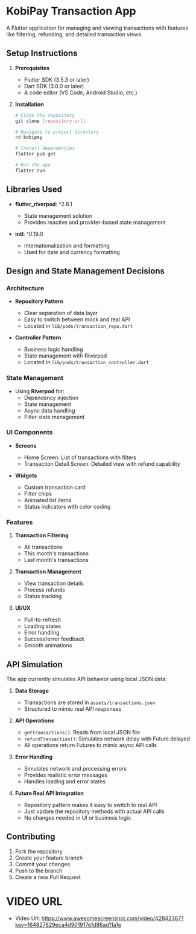 # KobiPay Transaction App

A Flutter application for managing and viewing transactions with features like filtering, refunding, and detailed transaction views.

## Setup Instructions

1. **Prerequisites**

    - Flutter SDK (3.5.3 or later)
    - Dart SDK (3.0.0 or later)
    - A code editor (VS Code, Android Studio, etc.)

2. **Installation**

    ```bash
    # Clone the repository
    git clone [repository-url]

    # Navigate to project directory
    cd kobipay

    # Install dependencies
    flutter pub get

    # Run the app
    flutter run
    ```

## Libraries Used

-   **flutter_riverpod**: ^2.6.1

    -   State management solution
    -   Provides reactive and provider-based state management

-   **intl**: ^0.19.0
    -   Internationalization and formatting
    -   Used for date and currency formatting

## Design and State Management Decisions

### Architecture

-   **Repository Pattern**

    -   Clear separation of data layer
    -   Easy to switch between mock and real API
    -   Located in `lib/pods/transaction_repo.dart`

-   **Controller Pattern**
    -   Business logic handling
    -   State management with Riverpod
    -   Located in `lib/pods/transaction_controller.dart`

### State Management

-   Using **Riverpod** for:
    -   Dependency injection
    -   State management
    -   Async data handling
    -   Filter state management

### UI Components

-   **Screens**

    -   Home Screen: List of transactions with filters
    -   Transaction Detail Screen: Detailed view with refund capability

-   **Widgets**
    -   Custom transaction card
    -   Filter chips
    -   Animated list items
    -   Status indicators with color coding

### Features

1. **Transaction Filtering**

    - All transactions
    - This month's transactions
    - Last month's transactions

2. **Transaction Management**

    - View transaction details
    - Process refunds
    - Status tracking

3. **UI/UX**
    - Pull-to-refresh
    - Loading states
    - Error handling
    - Success/error feedback
    - Smooth animations

## API Simulation

The app currently simulates API behavior using local JSON data:

1. **Data Storage**

    - Transactions are stored in `assets/transactions.json`
    - Structured to mimic real API responses

2. **API Operations**

    - `getTransactions()`: Reads from local JSON file
    - `refundTransaction()`: Simulates network delay with Future.delayed
    - All operations return Futures to mimic async API calls

3. **Error Handling**

    - Simulates network and processing errors
    - Provides realistic error messages
    - Handles loading and error states

4. **Future Real API Integration**
    - Repository pattern makes it easy to switch to real API
    - Just update the repository methods with actual API calls
    - No changes needed in UI or business logic

## Contributing

1. Fork the repository
2. Create your feature branch
3. Commit your changes
4. Push to the branch
5. Create a new Pull Request

# VIDEO URL

- Video Url: https://www.awesomescreenshot.com/video/42842367?key=164827829eca4d901917e1d86ad11a1e